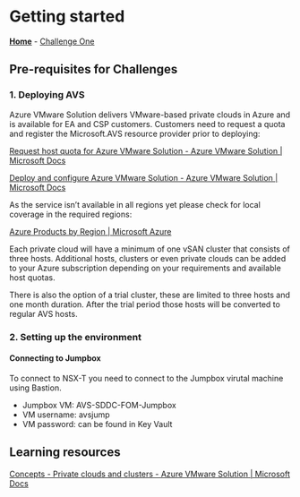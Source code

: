 # Getting started

**[Home](../Readme.md)** - [Challenge One](./01-NSX-DHCP.md)

## Pre-requisites for Challenges

### 1. Deploying AVS


Azure VMware Solution delivers VMware-based private clouds in Azure and is available for EA and CSP customers. Customers need to request a quota and register the Microsoft.AVS resource provider prior to deploying:

[Request host quota for Azure VMware Solution - Azure VMware Solution | Microsoft Docs](https://docs.microsoft.com/en-us/azure/azure-vmware/request-host-quota-azure-vmware-solution)

[Deploy and configure Azure VMware Solution - Azure VMware Solution | Microsoft Docs](https://docs.microsoft.com/en-us/azure/azure-vmware/deploy-azure-vmware-solution?tabs=azure-portal)

As the service isn’t available in all regions yet please check for local coverage in the required regions:

[Azure Products by Region | Microsoft Azure](https://azure.microsoft.com/en-us/global-infrastructure/services/?regions=all&products=azure-vmware)

Each private cloud will have a minimum of one vSAN cluster that consists of three hosts. Additional hosts, clusters or even private clouds can be added to your Azure subscription depending on your requirements and available host quotas.

There is also the option of a trial cluster, these are limited to three hosts and one month duration. After the trial period those hosts will be converted to regular AVS hosts.


### 2. Setting up the environment

#### Connecting to Jumpbox

To connect to NSX-T you need to connect to the Jumpbox virutal machine using Bastion.

- Jumpbox VM: AVS-SDDC-FOM-Jumpbox
- VM username: avsjump
- VM password: can be found in Key Vault


## Learning resources

[Concepts - Private clouds and clusters - Azure VMware Solution | Microsoft Docs](https://docs.microsoft.com/en-us/azure/azure-vmware/concepts-private-clouds-clusters)
